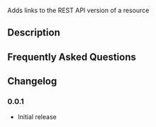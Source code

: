 
Adds links to the REST API version of a resource


## Description 


## Frequently Asked Questions 


## Changelog 


### 0.0.1 
* Initial release

